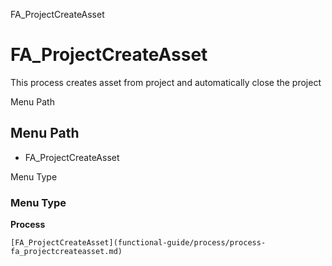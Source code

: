 
FA_ProjectCreateAsset
# FA_ProjectCreateAsset


This process creates asset from project and automatically close the project

Menu Path
## Menu Path



- FA_ProjectCreateAsset

Menu Type
### Menu Type

**Process**


```
[FA_ProjectCreateAsset](functional-guide/process/process-fa_projectcreateasset.md)
```